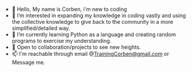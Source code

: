 - 👋 Hello, My name is Corben, i'm new to coding
- 👀 I’m interested in expanding my knowledge in coding vastly and using the collective knowledge to give back to the community in a more simplified/detailed way.
- 🌱 I’m currently learning Python as a language and creating random programs to exercise my understanding.
- 💞️ Open to collaboration/projects to see new heights.
- 📫 I'm reachable through email @TrainingCorben@gmail.com or Message me.

<!---
TrainTheTrainee/TrainTheTrainee is a ✨ special ✨ repository because its `README.md` (this file) appears on your GitHub profile.
You can click the Preview link to take a look at your changes.
--->
